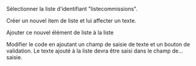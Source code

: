


Sélectionner la liste d'identifiant "listecommissions".

Créer un nouvel item de liste et lui affecter un texte.

Ajouter ce nouvel élément de liste à la liste

Modifier le code en ajoutant un champ de saisie de texte
 et un bouton de validation.
 Le texte ajouté à la liste devra être saisi dans
  le champ de... saisie.